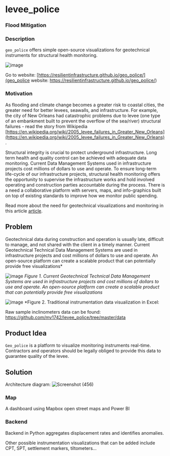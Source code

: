 # levee_police

### Flood Mitigation

### Description

`geo_police` offers simple open-source visualizations for geotechnical instruments for structural health monitoring.

![image](https://user-images.githubusercontent.com/43248948/143323607-f6d6ef67-86ed-4a1e-b6f2-884acb6f1ac3.png)

Go to website:
[https://resilientinfrastructure.github.io/geo_police/](geo_police website: https://resilientinfrastructure.github.io/geo_police/)


### Motivation

As flooding and climate change becomes a greater risk to coastal cities, the greater need for better levees, seawalls, and infrastructure.
For example, the city of New Orleans had catastrophic problems due to levee (one type of an embankment built to prevent the overflow of the sea/river) structural failures - read the story from Wikipedia
[https://en.wikipedia.org/wiki/2005_levee_failures_in_Greater_New_Orleans](https://en.wikipedia.org/wiki/2005_levee_failures_in_Greater_New_Orleans).

Structural integrity is crucial to protect underground infrastructure. Long term health and quality control can be achieved with adequate data monitoring. Current  Data Management Systems used in infrastructure projects cost millions of dollars to use and operate. To ensure long-term life-cycle of our infrastructure projects, structural health monitoring offers the opportunity to supervise the infrastructure works and hold involved operating and construction parties accountable during the process. There is a need a collaborative platform with servers, maps, and info-graphics built on top of existing standards to improve how we monitor public spending. 

Read more about the need for geotechnical visualizations and monitoring in this article [article](https://medium.com/data-tale/underground-version-2-0-2ce60f040245).

## Problem
Geotechnical data during construction and operation is usually late, difficult to manage, and not shared with the client in a timely manner.
Current Geotechnical Technical Data Management Systems are used in infrastructure projects and cost millions of dollars to use and operate. An open-source platform can create a scalable product that can potentially provide free visualizations*

![image](https://user-images.githubusercontent.com/43248948/143324136-085f361f-333a-47b7-b324-d3711e37f659.png)
*Figure 1. Current Geotechnical Technical Data Management Systems are used in infrastructure projects and cost millions of dollars to use and operate. An open-source platform can create a scalable product that can potentially provide free visualizations*

![image](https://user-images.githubusercontent.com/43248948/143330002-e1e29a6a-622f-4dc7-a83a-497057c9247e.png)
*Figure 2. Traditional instrumentation data visualization in Excel:

Raw sample inclinometers data can be found:
https://github.com/mv1742/levee_police/tree/master/data

## Product Idea

`Geo_police` is a platform to visualize monitoring instruments real-time. Contractors and operators should be legally obliged to provide this data to guarantee quality of the levee.

## Solution
Architecture diagram:
![Screenshot (456)](https://user-images.githubusercontent.com/43248948/159421223-ba37d187-097e-48f8-8e80-d9bdeb34af1a.png)

### Map
A dashboard using Mapbox open street maps and Power BI

### Backend
Backend in Python aggregates displacement rates and identifies anomalies.

Other possible instrumentation visualizations that can be added include
CPT, SPT, settlement markers, tiltometers...